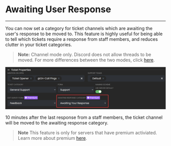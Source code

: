 # Awaiting User Response
***

You can now set a category for ticket channels which are awaiting the user's response to be moved to. This feature is highly useful for being able to tell which tickets require a response from staff members, and reduces clutter in your ticket categories.

> **Note:** Channel mode only. Discord does not allow threads to be moved. For more differences between the two modes, click [here](./thread-mode.md#channel-vs-thread-comparison).


![Awaiting response](../../img/awaiting_response.webp)


10 minutes after the last response from a staff members, the ticket channel will be moved to the awaiting response category.

> **Note** This feature is only for servers that have premium activiated. Learn more about premium [here](https://ticketsbot.net/premium).